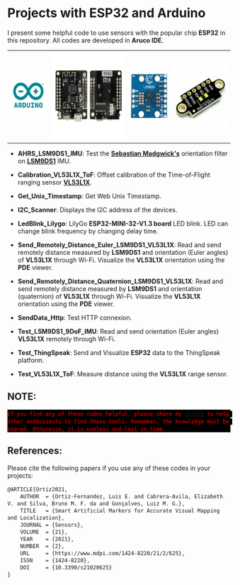 # Projects with ESP32 and Arduino

I present some helpful code to use sensors with the popular chip **ESP32** in this repository. All codes are developed in **Aruco IDE.**

<div align="center">
<table> 
  <tr> 
    <td> <img src="/Images/arduino.png" width="100" height="75" alt="arduino"/> </td>
    <td> <img src="/Images/esp32.webp" width="200" height="200" alt="esp32"/> </td>
    <td><img src="/Images/LSM9DS1.jpg" width="100" height="100" alt="LSM9DS1"/></td>
    <td><img src="/Images/VL53L1X.jpeg" width="150" height="150" alt="VL53L1X"/></td>
  </tr>
</table>
</div>

+ **AHRS_LSM9DS1_IMU**: Test the __[Sebastian Madgwick's](http://www.x-io.co.uk/category/open-source/)__ orientation filter on __[LSM9DS1](https://www.st.com/en/mems-and-sensors/lsm9ds1.html)__ IMU.

+ **Calibration_VL53L1X_ToF**: Offset calibration of the Time-of-Flight ranging sensor __[VL53L1X](https://www.st.com/en/imaging-and-photonics-solutions/vl53l1x.html)__.

+ **Get_Unix_Timestamp**: Get Web Unix Timestamp.
+ **I2C_Scanner**: Displays the I2C address of the devices.
+ **LedBlink_Lilygo**: LilyGo **ESP32-MINI-32-V1.3 board** LED blink. LED can change blink frequency by changing delay time.
+ **Send_Remotely_Distance_Euler_LSM9DS1_VL53L1X**: Read and send remotely distance measured by **LSM9DS1** and orientation (Euler angles) of **VL53L1X** through Wi-Fi. Visualize the **VL53L1X** orientation using the **PDE** viewer.
+ **Send_Remotely_Distance_Quaternion_LSM9DS1_VL53L1X**: Read and send remotely distance measured by **LSM9DS1** and orientation (quaternion) of **VL53L1X** through Wi-Fi. Visualize the **VL53L1X** orientation using the **PDE** viewer.
+ **SendData_Http**: Test HTTP connexion. 
+ **Test_LSM9DS1_9DoF_IMU**: Read and send orientation (Euler angles) **VL53L1X** remotely through Wi-Fi.
+ **Test_ThingSpeak**: Send and Visualize **ESP32** data to the ThingSpeak platform.
+ **Test_VL53L1X_ToF**: Measure distance using the **VL53L1X** range sensor. 

## NOTE:

<p style="background:black">
<code style="background:black;color:red">If you find any of these codes helpful, please share my <a href="https://github.com/LuisOrtizF">GitHub</a> to help other enthusiasts to find these tools. Remember, the knowledge must be shared. Otherwise, it is useless and lost in time.
</code>
</p>

## References:

Please cite the following papers if you use any of these codes in your projects:

```
@ARTICLE{Ortiz2021,
    AUTHOR  = {Ortiz-Fernandez, Luis E. and Cabrera-Avila, Elizabeth V. and Silva, Bruno M. F. da and Gonçalves, Luiz M. G.},
    TITLE   = {Smart Artificial Markers for Accurate Visual Mapping and Localization},
    JOURNAL = {Sensors},
    VOLUME  = {21},
    YEAR    = {2021},
    NUMBER  = {2},
    URL     = {https://www.mdpi.com/1424-8220/21/2/625},
    ISSN    = {1424-8220},
    DOI     = {10.3390/s21020625}
}
```
